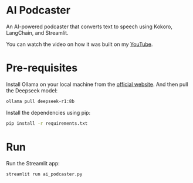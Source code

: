 # AI Podcaster
An AI-powered podcaster that converts text to speech using Kokoro, LangChain, and Streamlit.

You can watch the video on how it was built on my [YouTube](https://youtu.be/h5D4rDNe8xk).

# Pre-requisites
Install Ollama on your local machine from the [official website](https://ollama.com/). And then pull the Deepseek model:

```bash
ollama pull deepseek-r1:8b
```

Install the dependencies using pip:

```bash
pip install -r requirements.txt
```

# Run
Run the Streamlit app:

```bash
streamlit run ai_podcaster.py
```